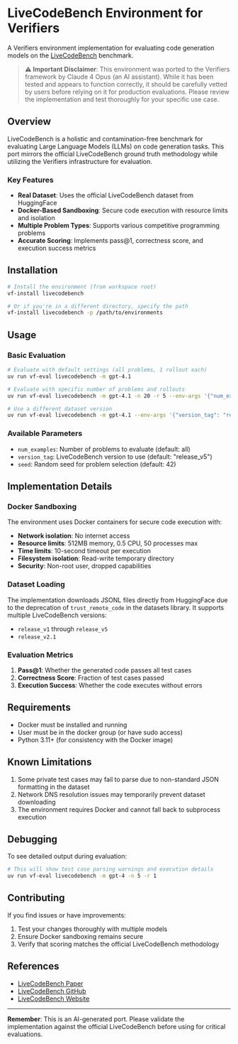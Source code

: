# LiveCodeBench Environment for Verifiers

A Verifiers environment implementation for evaluating code generation models on the [LiveCodeBench](https://livecodebench.github.io/) benchmark.

> **⚠️ Important Disclaimer**: This environment was ported to the Verifiers framework by Claude 4 Opus (an AI assistant). While it has been tested and appears to function correctly, it should be carefully vetted by users before relying on it for production evaluations. Please review the implementation and test thoroughly for your specific use case.

## Overview

LiveCodeBench is a holistic and contamination-free benchmark for evaluating Large Language Models (LLMs) on code generation tasks. This port mirrors the official LiveCodeBench ground truth methodology while utilizing the Verifiers infrastructure for evaluation.

### Key Features

- **Real Dataset**: Uses the official LiveCodeBench dataset from HuggingFace
- **Docker-Based Sandboxing**: Secure code execution with resource limits and isolation
- **Multiple Problem Types**: Supports various competitive programming problems
- **Accurate Scoring**: Implements pass@1, correctness score, and execution success metrics

## Installation

```bash
# Install the environment (from workspace root)
vf-install livecodebench

# Or if you're in a different directory, specify the path
vf-install livecodebench -p /path/to/environments
```

## Usage

### Basic Evaluation

```bash
# Evaluate with default settings (all problems, 1 rollout each)
uv run vf-eval livecodebench -m gpt-4.1

# Evaluate with specific number of problems and rollouts
uv run vf-eval livecodebench -m gpt-4.1 -n 20 -r 5 --env-args '{"num_examples": 20}'

# Use a different dataset version
uv run vf-eval livecodebench -m gpt-4.1 --env-args '{"version_tag": "release_v4"}'
```

### Available Parameters

- `num_examples`: Number of problems to evaluate (default: all)
- `version_tag`: LiveCodeBench version to use (default: "release_v5")
- `seed`: Random seed for problem selection (default: 42)

## Implementation Details

### Docker Sandboxing

The environment uses Docker containers for secure code execution with:
- **Network isolation**: No internet access
- **Resource limits**: 512MB memory, 0.5 CPU, 50 processes max
- **Time limits**: 10-second timeout per execution
- **Filesystem isolation**: Read-write temporary directory
- **Security**: Non-root user, dropped capabilities

### Dataset Loading

The implementation downloads JSONL files directly from HuggingFace due to the deprecation of `trust_remote_code` in the datasets library. It supports multiple LiveCodeBench versions:
- `release_v1` through `release_v5`
- `release_v2.1`

### Evaluation Metrics

1. **Pass@1**: Whether the generated code passes all test cases
2. **Correctness Score**: Fraction of test cases passed
3. **Execution Success**: Whether the code executes without errors

## Requirements

- Docker must be installed and running
- User must be in the docker group (or have sudo access)
- Python 3.11+ (for consistency with the Docker image)

## Known Limitations

1. Some private test cases may fail to parse due to non-standard JSON formatting in the dataset
2. Network DNS resolution issues may temporarily prevent dataset downloading
3. The environment requires Docker and cannot fall back to subprocess execution

## Debugging

To see detailed output during evaluation:
```bash
# This will show test case parsing warnings and execution details
uv run vf-eval livecodebench -m gpt-4 -n 5 -r 1
```

## Contributing

If you find issues or have improvements:
1. Test your changes thoroughly with multiple models
2. Ensure Docker sandboxing remains secure
3. Verify that scoring matches the official LiveCodeBench methodology

## References

- [LiveCodeBench Paper](https://arxiv.org/abs/2403.07974)
- [LiveCodeBench GitHub](https://github.com/LiveCodeBench/LiveCodeBench)
- [LiveCodeBench Website](https://livecodebench.github.io/)

---

**Remember**: This is an AI-generated port. Please validate the implementation against the official LiveCodeBench before using for critical evaluations.